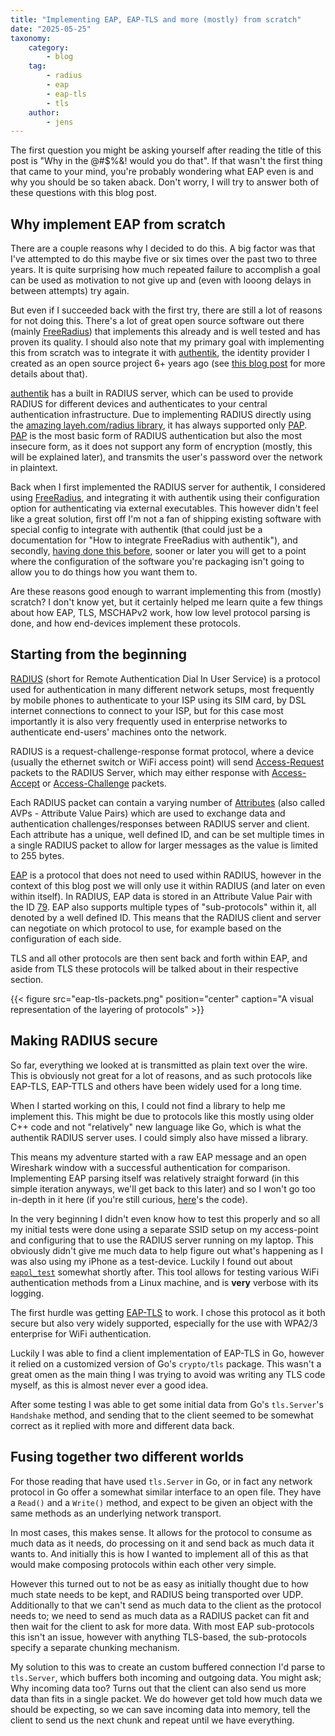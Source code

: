 ```yaml
---
title: "Implementing EAP, EAP-TLS and more (mostly) from scratch"
date: "2025-05-25"
taxonomy:
    category:
        - blog
    tag:
        - radius
        - eap
        - eap-tls
        - tls
    author:
        - jens
---
```


The first question you might be asking yourself after reading the title of this post is "Why in the @#$%&! would you do that". If that wasn't the first thing that came to your mind, you're probably wondering what EAP even is and why you should be so taken aback. Don't worry, I will try to answer both of these questions with this blog post.

## Why implement EAP from scratch

There are a couple reasons why I decided to do this. A big factor was that I've attempted to do this maybe five or six times over the past two to three years. It is quite surprising how much repeated failure to accomplish a goal can be used as motivation to not give up and (even with looong delays in between attempts) try again.

But even if I succeeded back with the first try, there are still a lot of reasons for not doing this. There's a lot of great open source software out there (mainly [FreeRadius]) that implements this already and is well tested and has proven its quality. I should also note that my primary goal with implementing this from scratch was to integrate it with [authentik], the identity provider I created as an open source project 6+ years ago (see [this blog post](https://goauthentik.io/blog/2022-11-02-the-next-step-for-authentik) for more details about that).

[authentik] has a built in RADIUS server, which can be used to provide RADIUS for different devices and authenticates to your central authentication infrastructure. Due to implementing RADIUS directly using the [amazing layeh.com/radius library](https://github.com/layeh/radius), it has always supported only [PAP]. [PAP] is the most basic form of RADIUS authentication but also the most insecure form, as it does not support any form of encryption (mostly, this will be explained later), and transmits the user's password over the network in plaintext.

Back when I first implemented the RADIUS server for authentik, I considered using [FreeRadius], and integrating it with authentik using their configuration option for authenticating via external executables.
This however didn't feel like a great solution, first off I'm not a fan of shipping existing software with special config to integrate with authentik (that could just be a documentation for "How to integrate FreeRadius with authentik"), and secondly, [having done this before](https://github.com/goauthentik/authentik/pull/1365), sooner or later you will get to a point where the configuration of the software you're packaging isn't going to allow you to do things how you want them to.

Are these reasons good enough to warrant implementing this from (mostly) scratch? I don't know yet, but it certainly helped me learn quite a few things about how EAP, TLS, MSCHAPv2 work, how low level protocol parsing is done, and how end-devices implement these protocols.

## Starting from the beginning

[RADIUS] (short for Remote Authentication Dial In User Service) is a protocol used for authentication in many different network setups, most frequently by mobile phones to authenticate to your ISP using its SIM card, by DSL internet connections to connect to your ISP, but for this case most importantly it is also very frequently used in enterprise networks to authenticate end-users' machines onto the network.

RADIUS is a request-challenge-response format protocol, where a device (usually the ethernet switch or WiFi access point) will send [Access-Request](https://datatracker.ietf.org/doc/html/rfc2865#section-4.1) packets to the RADIUS Server, which may either response with [Access-Accept](https://datatracker.ietf.org/doc/html/rfc2865#section-4.2) or [Access-Challenge](https://datatracker.ietf.org/doc/html/rfc2865#section-4.4) packets.

Each RADIUS packet can contain a varying number of [Attributes](https://datatracker.ietf.org/doc/html/rfc2865#section-5) (also called AVPs - Attribute Value Pairs) which are used to exchange data and authentication challenges/responses between RADIUS server and client. Each attribute has a unique, well defined ID, and can be set multiple times in a single RADIUS packet to allow for larger messages as the value is limited to 255 bytes.

[EAP] is a protocol that does not need to used within RADIUS, however in the context of this blog post we will only use it within RADIUS (and later on even within itself). In RADIUS, EAP data is stored in an Attribute Value Pair with the ID [79](https://datatracker.ietf.org/doc/html/rfc3579#section-3.1). EAP also supports multiple types of "sub-protocols" within it, all denoted by a well defined ID. This means that the RADIUS client and server can negotiate on which protocol to use, for example based on the configuration of each side.

TLS and all other protocols are then sent back and forth within EAP, and aside from TLS these protocols will be talked about in their respective section.

{{< figure src="eap-tls-packets.png" position="center" caption="A visual representation of the layering of protocols" >}}

## Making RADIUS secure

So far, everything we looked at is transmitted as plain text over the wire. This is obviously not great for a lot of reasons, and as such protocols like EAP-TLS, EAP-TTLS and others have been widely used for a long time.

When I started working on this, I could not find a library to help me implement this. This might be due to protocols like this mostly using older C++ code and not "relatively" new language like Go, which is what the authentik RADIUS server uses. I could simply also have missed a library.

This means my adventure started with a raw EAP message and an open Wireshark window with a successful authentication for comparison. Implementing EAP parsing itself was relatively straight forward (in this simple iteration anyways, we'll get back to this later) and so I won't go too in-depth in it here (if you're still curious, [here](https://github.com/goauthentik/authentik/blob/9b7731e219c9cd655739ed83caac0b83a2c545f8/internal/outpost/radius/eap/protocol/eap/payload.go#L37)'s the code).

In the very beginning I didn't even know how to test this properly and so all my initial tests were done using a separate SSID setup on my access-point and configuring that to use the RADIUS server running on my laptop. This obviously didn't give me much data to help figure out what's happening as I was also using my iPhone as a test-device. Luckily I found out about [`eapol_test`](https://manpages.debian.org/testing/eapoltest/eapol_test.8.en.html) somewhat shortly after. This tool allows for testing various WiFi authentication methods from a Linux machine, and is **very** verbose with its logging.

The first hurdle was getting [EAP-TLS] to work. I chose this protocol as it both secure but also very widely supported, especially for the use with WPA2/3 enterprise for WiFi authentication.

Luckily I was able to find a client implementation of EAP-TLS in Go, however it relied on a customized version of Go's `crypto/tls` package. This wasn't a great omen as the main thing I was trying to avoid was writing any TLS code myself, as this is almost never ever a good idea.

After some testing I was able to get some initial data from Go's `tls.Server`'s `Handshake` method, and sending that to the client seemed to be somewhat correct as it replied with more and different data back.

## Fusing together two different worlds

For those reading that have used `tls.Server` in Go, or in fact any network protocol in Go offer a somewhat similar interface to an open file. They have a `Read()` and a `Write()` method, and expect to be given an object with the same methods as an underlying network transport.

In most cases, this makes sense. It allows for the protocol to consume as much data as it needs, do processing on it and send back as much data it wants to. And initially this is how I wanted to implement all of this as that would make composing protocols within each other very simple.

However this turned out to not be as easy as initially thought due to how much state needs to be kept, and RADIUS being transported over UDP. Additionally to that we can't send as much data to the client as the protocol needs to; we need to send as much data as a RADIUS packet can fit and then wait for the client to ask for more data. With most EAP sub-protocols this isn't an issue, however with anything TLS-based, the sub-protocols specify a separate chunking mechanism.

My solution to this was to create an custom buffered connection I'd parse to `tls.Server`, which buffers both incoming and outgoing data. You might ask; Why incoming data too? Turns out that the client can also send us more data than fits in a single packet. We do however get told how much data we should be expecting, so we can save incoming data into memory, tell the client to send us the next chunk and repeat until we have everything.


[authentik]: https://goauthentik.io
[RADIUS]: https://datatracker.ietf.org/doc/html/rfc2865
[PAP]: https://datatracker.ietf.org/doc/html/rfc2865#section-5.2
[freeradius]: https://www.freeradius.org
[EAP]: https://datatracker.ietf.org/doc/html/rfc3748
[EAP-TLS]: https://datatracker.ietf.org/doc/html/rfc5216
